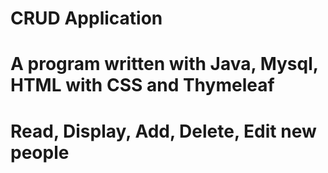 # CRUD Application

# A program written with Java, Mysql, HTML with CSS and Thymeleaf 

# Read, Display, Add, Delete, Edit new people
